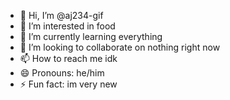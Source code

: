 - 👋 Hi, I’m @aj234-gif
- 👀 I’m interested in food
- 🌱 I’m currently learning everything
- 💞️ I’m looking to collaborate on nothing right now
- 📫 How to reach me idk
- 😄 Pronouns: he/him
- ⚡ Fun fact: im very new 

<!---
aj234-gif/aj234-gif is a ✨ special ✨ repository because its `README.md` (this file) appears on your GitHub profile.
You can click the Preview link to take a look at your changes.
--->
